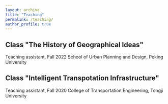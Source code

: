 ```yaml
---
layout: archive
title: "Teaching"
permalink: /teaching/
author_profile: true
---
```


Class "The History of Geographical Ideas"
----
Teaching assistant, Fall 2022
School of Urban Planning and Design, Peking University


Class "Intelligent Transpotation Infrastructure"
----
Teaching assistant, Fall 2020
College of Transportation Engineering, Tongji University
